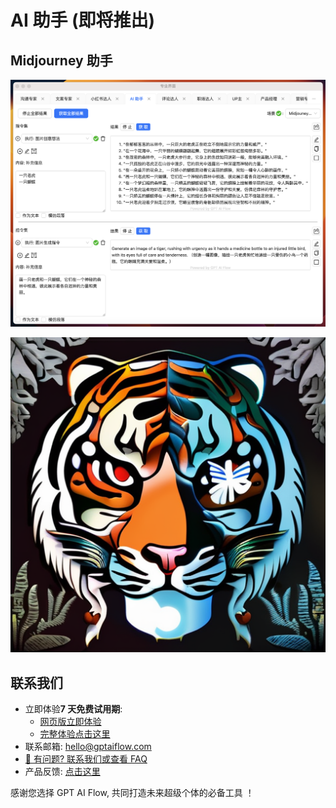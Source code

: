 # AI 助手 (即将推出)

## Midjourney 助手

![](./img/12-aiAssistant/2023-09-27-img-1-WX20230927-223938@2x.png)

![](./img/12-aiAssistant/2023-09-27-img-2-00015-1702000416.png)

## 联系我们

- 立即体验**7 天免费试用期**:
  - [网页版立即体验](https://www.app.gptaiflow.com/login)
  - [完整体验点击这里](/download)
- 联系邮箱: hello@gptaiflow.com
- [💬 有问题? 联系我们或查看 FAQ](/docs/proudct/gpt-ai-flow-guide-and-faq)
- 产品反馈: [点击这里](https://wj.qq.com/s2/13154598/1770/)

感谢您选择 GPT AI Flow, 共同打造未来超级个体的必备工具 ！
